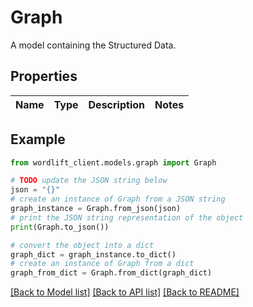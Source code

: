 # Graph

A model containing the Structured Data.

## Properties

Name | Type | Description | Notes
------------ | ------------- | ------------- | -------------

## Example

```python
from wordlift_client.models.graph import Graph

# TODO update the JSON string below
json = "{}"
# create an instance of Graph from a JSON string
graph_instance = Graph.from_json(json)
# print the JSON string representation of the object
print(Graph.to_json())

# convert the object into a dict
graph_dict = graph_instance.to_dict()
# create an instance of Graph from a dict
graph_from_dict = Graph.from_dict(graph_dict)
```
[[Back to Model list]](../README.md#documentation-for-models) [[Back to API list]](../README.md#documentation-for-api-endpoints) [[Back to README]](../README.md)


